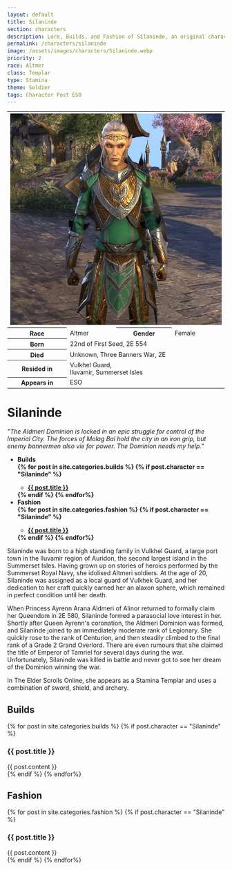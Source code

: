 ```yaml
---
layout: default
title: Silaninde
section: characters
description: Lore, Builds, and Fashion of Silaninde, an original character by Samantha Says that apprears as a Stamina Templar in The Elder Scrolls Online.
permalink: /characters/silaninde
image: /assets/images/characters/Silaninde.webp
priority: 2
race: Altmer
class: Templar
type: Stamina
theme: Soldier
tags: Character Post ESO
---
```


<table class="character">
    <tr>
        <th colspan="4">
            <img style="max-width: 100%; max-height: 100%" src="/assets/images/characters/Silaninde.webp" alt="Silaninde">
        </th>
    </tr><tr>
        <th>Race</th>
        <td>Altmer</td>
        <th>Gender</th>
        <td>Female</td>
    </tr><tr>
        <th>Born</th>
        <td colspan="3">22nd of First Seed, 2E 554</td>
    </tr><tr>
        <th>Died</th>
        <td colspan="3">Unknown, Three Banners War, 2E</td>
    </tr><tr>
        <th>Resided in</th>
        <td colspan="3">Vulkhel Guard,<br>Iluvamir, Summerset Isles</td>
    </tr><tr>
        <th>Appears in</th>
        <td colspan="3">ESO</td>
    </tr>
</table>

<h1>Silaninde</h1>
<p style="font-style: italic">"The Aldmeri Dominion is locked in an epic struggle for control of the Imperial City. The forces of Molag Bal hold the city in an iron grip, but enemy bannermen also vie for power. The Dominion needs my help."</p>

<ul style="font-weight: bold">
<li>Builds</li>
{% for post in site.categories.builds %}
{% if post.character == "Silaninde" %}
<ul>
    <li><a href="#{{ post.title }}">{{ post.title }}</a></li>
</ul>
{% endif %}
{% endfor%}
<li>Fashion</li>
{% for post in site.categories.fashion %}
{% if post.character == "Silaninde" %}
<ul>
    <li><a href="#{{ post.title }}">{{ post.title }}</a></li>
</ul>
{% endif %}
{% endfor%}
</ul>

Silaninde was born to a high standing family in Vulkhel Guard, a large port town in the Iluvamir region of Auridon, the second largest island in the Summerset Isles. Having grown up on stories of heroics performed by the Summerset Royal Navy, she idolised Altmeri soldiers. At the age of 20, Silaninde was assigned as a local guard of Vulkhek Guard, and her dedication to her craft quickly earned her an alaxon sphere, which remained in perfect condition until her death.

When Princess Ayrenn Arana Aldmeri of Alinor returned to formally claim her Queendom in 2E 580, Silaninde formed a parasocial love interest in her. Shortly after Queen Ayrenn's coronation, the Aldmeri Dominion was formed, and Silaninde joined to an immediately moderate rank of Legionary. She quickly rose to the rank of Centurion, and then steadily climbed to the final rank of a Grade 2 Grand Overlord. There are even rumours that she claimed the title of Emperor of Tamriel for several days during the war. Unfortunately, Silaninde was killed in battle and never got to see her dream of the Dominion winning the war.

In The Elder Scrolls Online, she appears as a Stamina Templar and uses a combination of sword, shield, and archery.

<h2 class="builds" id="builds">Builds</h2>
{% for post in site.categories.builds %}
{% if post.character == "Silaninde" %}
<h3 id="{{ post.title }}">{{ post.title }}</h3>
<div class="buildContainer">
    {{ post.content }}
</div>
{% endif %}
{% endfor%}

<h2 class="fashion" id="fashion">Fashion</h2>
{% for post in site.categories.fashion %}
{% if post.character == "Silaninde" %}
<h3 id="{{ post.title }}">{{ post.title }}</h3>
<div class="fashionContainer">
    {{ post.content }}
</div>
{% endif %}
{% endfor%}